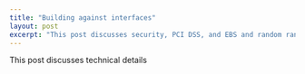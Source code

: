 ```yaml
---
title: "Building against interfaces"
layout: post
excerpt: "This post discusses security, PCI DSS, and EBS and random ranting as always. It is often easier said than done, but whenever you do anything it makes sense to know first what you are doing and why are you doing it. We always get lost in the details and forget about the bigger picture."
---
```



This post discusses technical details 